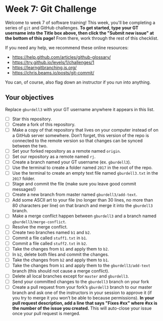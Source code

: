 # Week 7: Git Challenge

Welcome to week 7 of software training! This week, you'll be completing a series of `git` and GitHub challenges. **To get started, type your GT username into the Title box above, then click the "Submit new issue" at the bottom of this page!** From there, work through the rest of this checklist.

If you need any help, we recommend these online resources:
- https://help.github.com/articles/github-glossary/
- https://try.github.io/levels/1/challenges/1
- https://learngitbranching.js.org/
- https://chris.beams.io/posts/git-commit/

You can, of course, also flag down an instructor if you run into anything.

## Your objectives

Replace `gburdell3` with your GT username anywhere it appears in this list.

- [ ] Star this repository.
- [ ] Create a fork of this repository.
- [ ] Make a copy of that repository that lives on your computer instead of on a GitHub server somewhere. Don’t forget, this version of the repo is connected to the remote version so that changes can be synced between the two.
- [ ] Set your forked repository as a remote named `origin`.
- [ ] Set our repository as a remote named `rj`.
- [ ] Create a branch named your GT username (ex. `gburdell3`).
- [ ] Use the terminal to create a folder named `2017` in the root of the repo.
- [ ] Use the terminal to create an empty text file named `gburdell3.txt` in the `2017` folder.
- [ ] Stage and commit the file (make sure you leave good commit messages!)
- [ ] Create a new branch from master named `gburdell3/add-text`.
- [ ] Add some ASCII art to your file (no longer than 30 lines, no more than 80 characters per line) on that branch and merge it into the `gburdell3` branch.
- [ ] Make a merge conflict happen between `gburdell3` and a branch named `gburdell3/merge-conflict`.
- [ ] Resolve the merge conflict.
- [ ] Create two branches named `b1` and `b2`.
- [ ] Commit a file called `stuff1.txt` in `b1`.
- [ ] Commit a file called `stuff2.txt` in `b2`.
- [ ] Take the changes from `b1` and apply them to `b2`.
- [ ] In `b2`, delete both files and commit the changes.
- [ ] Take the changes from `b2` and apply them to `b1`.
- [ ] Take the changes from `b1` and apply them to the `gburdell3/add-text` branch (this should not cause a merge conflict).
- [ ] Delete all local branches except for `master` and `gburdell3`.
- [ ] Send your committed changes to the `gburdell3` branch on your fork
- [ ] Create a pull request from your fork’s `gburdell3` branch to our master branch and ask one of the instructors in your session to approve it (if you try to merge it you won’t be able to because permissions). **In your pull request description, add a line that says "Fixes #xx" where #xx is the number of the issue you created.** This will auto-close your issue once your pull request is merged.
